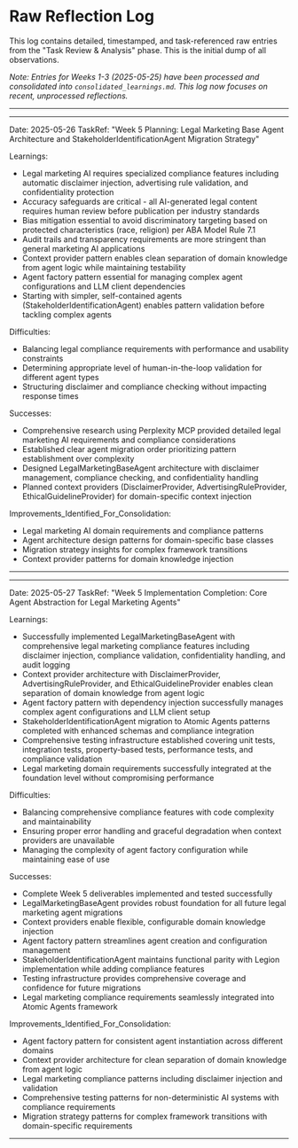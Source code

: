 # Raw Reflection Log

This log contains detailed, timestamped, and task-referenced raw entries from the "Task Review & Analysis" phase. This is the initial dump of all observations.

*Note: Entries for Weeks 1-3 (2025-05-25) have been processed and consolidated into `consolidated_learnings.md`. This log now focuses on recent, unprocessed reflections.*

---

---
Date: 2025-05-26
TaskRef: "Week 5 Planning: Legal Marketing Base Agent Architecture and StakeholderIdentificationAgent Migration Strategy"

Learnings:
- Legal marketing AI requires specialized compliance features including automatic disclaimer injection, advertising rule validation, and confidentiality protection
- Accuracy safeguards are critical - all AI-generated legal content requires human review before publication per industry standards
- Bias mitigation essential to avoid discriminatory targeting based on protected characteristics (race, religion) per ABA Model Rule 7.1
- Audit trails and transparency requirements are more stringent than general marketing AI applications
- Context provider pattern enables clean separation of domain knowledge from agent logic while maintaining testability
- Agent factory pattern essential for managing complex agent configurations and LLM client dependencies
- Starting with simpler, self-contained agents (StakeholderIdentificationAgent) enables pattern validation before tackling complex agents

Difficulties:
- Balancing legal compliance requirements with performance and usability constraints
- Determining appropriate level of human-in-the-loop validation for different agent types
- Structuring disclaimer and compliance checking without impacting response times

Successes:
- Comprehensive research using Perplexity MCP provided detailed legal marketing AI requirements and compliance considerations
- Established clear agent migration order prioritizing pattern establishment over complexity
- Designed LegalMarketingBaseAgent architecture with disclaimer management, compliance checking, and confidentiality handling
- Planned context providers (DisclaimerProvider, AdvertisingRuleProvider, EthicalGuidelineProvider) for domain-specific context injection

Improvements_Identified_For_Consolidation:
- Legal marketing AI domain requirements and compliance patterns
- Agent architecture design patterns for domain-specific base classes
- Migration strategy insights for complex framework transitions
- Context provider patterns for domain knowledge injection
---

---
Date: 2025-05-27
TaskRef: "Week 5 Implementation Completion: Core Agent Abstraction for Legal Marketing Agents"

Learnings:
- Successfully implemented LegalMarketingBaseAgent with comprehensive legal marketing compliance features including disclaimer injection, compliance validation, confidentiality handling, and audit logging
- Context provider architecture with DisclaimerProvider, AdvertisingRuleProvider, and EthicalGuidelineProvider enables clean separation of domain knowledge from agent logic
- Agent factory pattern with dependency injection successfully manages complex agent configurations and LLM client setup
- StakeholderIdentificationAgent migration to Atomic Agents patterns completed with enhanced schemas and compliance integration
- Comprehensive testing infrastructure established covering unit tests, integration tests, property-based tests, performance tests, and compliance validation
- Legal marketing domain requirements successfully integrated at the foundation level without compromising performance

Difficulties:
- Balancing comprehensive compliance features with code complexity and maintainability
- Ensuring proper error handling and graceful degradation when context providers are unavailable
- Managing the complexity of agent factory configuration while maintaining ease of use

Successes:
- Complete Week 5 deliverables implemented and tested successfully
- LegalMarketingBaseAgent provides robust foundation for all future legal marketing agent migrations
- Context providers enable flexible, configurable domain knowledge injection
- Agent factory pattern streamlines agent creation and configuration management
- StakeholderIdentificationAgent maintains functional parity with Legion implementation while adding compliance features
- Testing infrastructure provides comprehensive coverage and confidence for future migrations
- Legal marketing compliance requirements seamlessly integrated into Atomic Agents framework

Improvements_Identified_For_Consolidation:
- Agent factory pattern for consistent agent instantiation across different domains
- Context provider architecture for clean separation of domain knowledge from agent logic
- Legal marketing compliance patterns including disclaimer injection and validation
- Comprehensive testing patterns for non-deterministic AI systems with compliance requirements
- Migration strategy patterns for complex framework transitions with domain-specific requirements
---
